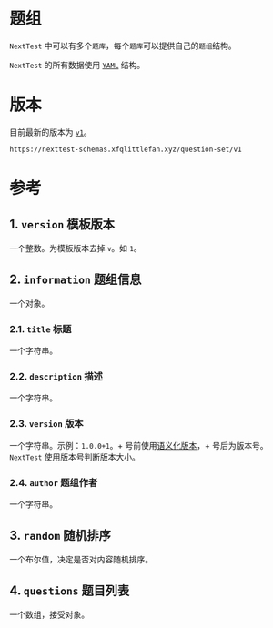 # 题组  
`NextTest` 中可以有多个`题库`，每个`题库`可以提供自己的`题组`结构。

`NextTest` 的所有数据使用 [`YAML`](https://yaml.org/) 结构。

# 版本
目前最新的版本为 [`v1`](/question-set/v1)。
```
https://nexttest-schemas.xfqlittlefan.xyz/question-set/v1
```

# 参考
## 1. `version` 模板版本
一个整数。为模板版本去掉 `v`。如 `1`。

## 2. `information` 题组信息
一个对象。

### 2.1. `title` 标题
一个字符串。

### 2.2. `description` 描述
一个字符串。

### 2.3. `version` 版本
一个字符串。示例：`1.0.0+1`。\+ 号前使用[语义化版本](https://semver.org/lang/zh-CN/)，+ 号后为版本号。`NextTest` 使用版本号判断版本大小。

### 2.4. `author` 题组作者
一个字符串。

## 3. `random` 随机排序
一个布尔值，决定是否对内容随机排序。

## 4. `questions` 题目列表

一个数组，接受对象。